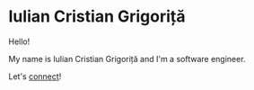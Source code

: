 # Iulian Cristian Grigoriță

Hello!

My name is Iulian Cristian Grigoriță and I'm a software engineer.

Let's [connect](mailto:contact@iuliancristiangrigorita.com)!
